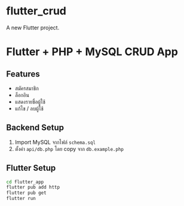 # flutter_crud

A new Flutter project.

# Flutter + PHP + MySQL CRUD App

## Features

- สมัครสมาชิก
- ล็อกอิน
- แสดงรายชื่อผู้ใช้
- แก้ไข / ลบผู้ใช้

## Backend Setup

1. Import MySQL จากไฟล์ `schema.sql`
2. ตั้งค่า `api/db.php` โดย copy จาก `db.example.php`

## Flutter Setup

```bash
cd flutter_app
flutter pub add http
flutter pub get
flutter run
```

